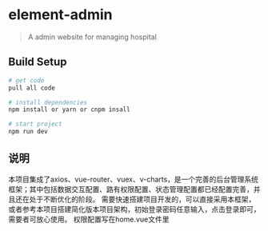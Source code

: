 # element-admin
> A admin website for managing hospital

## Build Setup

``` bash
# get code
pull all code

# install dependencies
npm install or yarn or cnpm insall

# start project
npm run dev
```

## 说明
本项目集成了axios、vue-router、vuex、v-charts，是一个完善的后台管理系统框架；其中包括数据交互配置、路有权限配置、状态管理配置都已经配置完善，并且还在处于不断优化的阶段。
需要快速搭建项目开发的，可以直接采用本框架，或者参考本项目搭建简化版本项目架构，初始登录密码任意输入，点击登录即可，需要者可放心使用。
权限配置写在home.vue文件里
